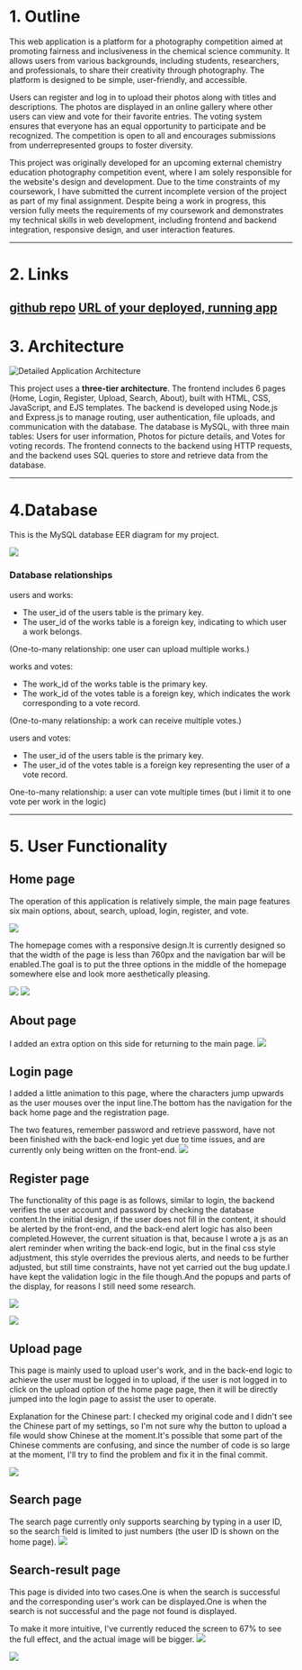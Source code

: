# 1. Outline

This web application is a platform for a photography competition aimed at promoting fairness and inclusiveness in the chemical science community. It allows users from various backgrounds, including students, researchers, and professionals, to share their creativity through photography. The platform is designed to be simple, user-friendly, and accessible.

Users can register and log in to upload their photos along with titles and descriptions. The photos are displayed in an online gallery where other users can view and vote for their favorite entries. The voting system ensures that everyone has an equal opportunity to participate and be recognized. The competition is open to all and encourages submissions from underrepresented groups to foster diversity.

This project was originally developed for an upcoming external chemistry education photography competition event, where I am solely responsible for the website's design and development. Due to the time constraints of my coursework, I have submitted the current incomplete version of the project as part of my final assignment. Despite being a work in progress, this version fully meets the requirements of my coursework and demonstrates my technical skills in web development, including frontend and backend integration, responsive design, and user interaction features.

---
# 2. Links
[github repo](https://github.com/rke003/web_Vote.git)
[URL of your deployed, running app](https://www.doc.gold.ac.uk/usr/138/)
---
# 3. Architecture
![Detailed Application  Architecture](./document/photo/1.png)

This project uses a **three-tier architecture**. The frontend includes 6 pages (Home, Login, Register, Upload, Search, About), built with HTML, CSS, JavaScript, and EJS templates. The backend is developed using Node.js and Express.js to manage routing, user authentication, file uploads, and communication with the database. The database is MySQL, with three main tables: Users for user information, Photos for picture details, and Votes for voting records. The frontend connects to the backend using HTTP requests, and the backend uses SQL queries to store and retrieve data from the database.

---
# 4.Database
This is the MySQL database EER diagram for my project.

![](./document/photo/2.png)

### Database relationships

users and works: 
- The user_id of the users table is the primary key.
- The user_id of the works table is a foreign key, indicating to which user a work belongs.

(One-to-many relationship: one user can upload multiple works.)

works and votes: 
- The work_id of the works table is the primary key.
- The work_id of the votes table is a foreign key, which indicates the work corresponding to a vote record.

(One-to-many relationship: a work can receive multiple votes.)

users and votes: 
- The user_id of the users table is the primary key.
- The user_id of the votes table is a foreign key representing the user of a vote record.

One-to-many relationship: a user can vote multiple times (but i limit it to one vote per work in the logic)

---
# 5. User Functionality
## Home page
The operation of this application is relatively simple, the main page features six main options, about, search, upload, login, register, and vote.

![](./document/photo/3.png)

The homepage comes with a responsive design.It is currently designed so that the width of the page is less than 760px and the navigation bar will be enabled.The goal is to put the three options in the middle of the homepage somewhere else and look more aesthetically pleasing.

![](./document/photo/4.png) 
![](./document/photo/5.png)

## About page
I added an extra option on this side for returning to the main page.
![](./document/photo/6.png)

## Login page
I added a little animation to this page, where the characters jump upwards as the user mouses over the input line.The bottom has the navigation for the back home page and the registration page.

The two features, remember password and retrieve password, have not been finished with the back-end logic yet due to time issues, and are currently only being written on the front-end.
![](./document/photo/7.png)

## Register page
The functionality of this page is as follows, similar to login, the backend verifies the user account and password by checking the database content.In the initial design, if the user does not fill in the content, it should be alerted by the front-end, and the back-end alert logic has also been completed.However, the current situation is that, because I wrote a js as an alert reminder when writing the back-end logic, but in the final css style adjustment, this style overrides the previous alerts, and needs to be further adjusted, but still time constraints, have not yet carried out the bug update.I have kept the validation logic in the file though.And the popups and parts of the display, for reasons I still need some research.

![](./document/photo/8.png)

![](./document/photo/9.png)

## Upload page
This page is mainly used to upload user's work, and in the back-end logic to achieve the user must be logged in to upload, if the user is not logged in to click on the upload option of the home page page, then it will be directly jumped into the login page to assist the user to operate.

Explanation for the Chinese part: I checked my original code and I didn't see the Chinese part of my settings, so I'm not sure why the button to upload a file would show Chinese at the moment.It's possible that some part of the Chinese comments are confusing, and since the number of code is so large at the moment, I'll try to find the problem and fix it in the final commit.

![](./document/photo/10.png)

## Search page
The search page currently only supports searching by typing in a user ID, so the search field is limited to just numbers (the user ID is shown on the home page).
![](./document/photo/11.png)

## Search-result page
This page is divided into two cases.One is when the search is successful and the corresponding user's work can be displayed.One is when the search is not successful and the page not found is displayed.

To make it more intuitive, I've currently reduced the screen to 67% to see the full effect, and the actual image will be bigger.
![](./document/photo/12.png)

![](./document/photo/13.png)

